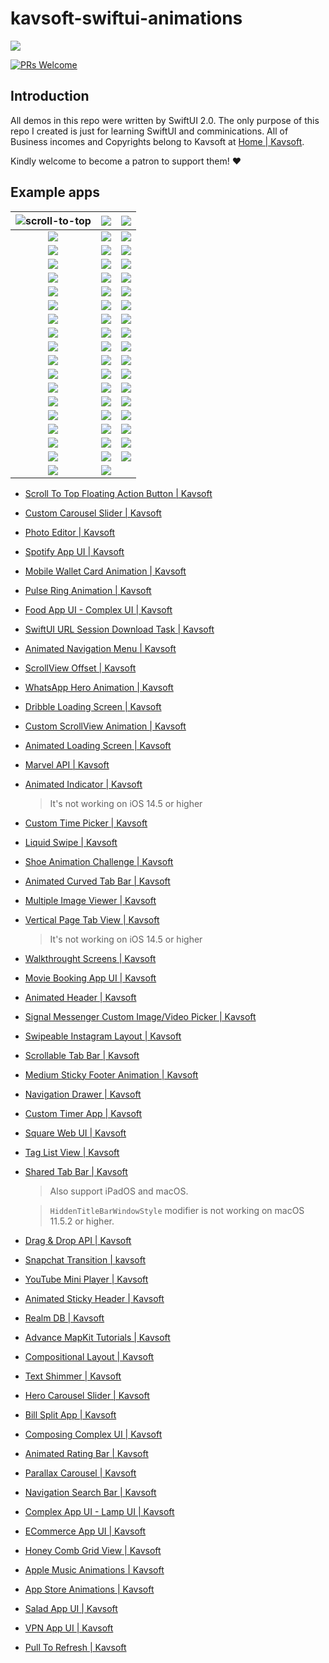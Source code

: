# kavsoft-swiftui-animations

![](https://raw.githubusercontent.com/recherst/img-hosting/main/imgs/swiftui-badge.jpg)

[![PRs Welcome](https://img.shields.io/badge/PRs-welcome-brightgreen.svg?style=flat-square)](http://makeapullrequest.com)


## Introduction

All demos in this repo were written by SwiftUI 2.0. The only purpose of this repo I created is just for learning SwiftUI and comminications. All of Business incomes and Copyrights belong to Kavsoft at [Home | Kavsoft](https://kavsoft.dev).

Kindly welcome to become a patron to support them! ❤️

## Example apps

| <img src="https://raw.githubusercontent.com/recherst/image-host/main/imgs/scroll-to-top-floating-action-button.gif" alt="scroll-to-top" /> | ![](https://raw.githubusercontent.com/recherst/image-host/main/imgs/custom-carousel-slider.gif) | ![](https://raw.githubusercontent.com/recherst/image-host/main/imgs/photo-editor.gif) |
| :----------------------------------------------------------: | :----------------------------------------------------------: | ------------------------------------------------------------ |
| ![](https://raw.githubusercontent.com/recherst/image-host/main/imgs/spotify-app-ui.gif) | ![](https://raw.githubusercontent.com/recherst/image-host/main/imgs/moblie-wallet-card-animation.gif) | ![](https://raw.githubusercontent.com/recherst/image-host/main/imgs/pulse-ring-animation.gif) |
| ![](https://raw.githubusercontent.com/recherst/image-host/main/imgs/food-app-ui.gif) | ![](https://raw.githubusercontent.com/recherst/image-host/main/imgs/swiftui-url-session-download-task.gif) | ![](https://raw.githubusercontent.com/recherst/image-host/main/imgs/animated-navigation-menu.gif) |
| ![](https://raw.githubusercontent.com/recherst/image-host/main/imgs/scrollview-offset.gif) | ![](https://raw.githubusercontent.com/recherst/image-host/main/imgs/whatsapp-hero-animation.gif) | ![](https://raw.githubusercontent.com/recherst/image-host/main/imgs/dribble-loading-screen.gif) |
| ![](https://raw.githubusercontent.com/recherst/image-host/main/imgs/custom-scrollview-animation.gif) | <img src="https://raw.githubusercontent.com/recherst/image-host/main/imgs/animated-loading-screen.gif" /> | ![](https://raw.githubusercontent.com/recherst/image-host/main/imgs/marvel-api.gif) |
| ![](https://raw.githubusercontent.com/recherst/image-host/main/imgs/animated-indicator.gif) | ![](https://raw.githubusercontent.com/recherst/image-host/main/imgs/custom-time-picker.gif) | <img src="https://raw.githubusercontent.com/recherst/image-host/main/imgs/liquid-swipe.gif" /> |
| <img src="https://raw.githubusercontent.com/recherst/image-host/main/imgs/shoe-animation-challenge.gif" /> | ![](https://raw.githubusercontent.com/recherst/image-host/main/imgs/animated-curved-tab-bar.gif) | ![](https://raw.githubusercontent.com/recherst/image-host/main/imgs/multiple-image-viewer.gif) |
| ![](https://raw.githubusercontent.com/recherst/image-host/main/imgs/vertical-page-tab-view.gif) | ![](https://raw.githubusercontent.com/recherst/image-host/main/imgs/walkthrough-screen.gif) | ![](https://raw.githubusercontent.com/recherst/image-host/main/imgs/movie-booking-app-ui.gif) |
| ![](https://raw.githubusercontent.com/recherst/image-host/main/imgs/animated-header.gif) | ![](https://raw.githubusercontent.com/recherst/image-host/main/imgs/signal-image-picker.gif) | ![](https://raw.githubusercontent.com/recherst/image-host/main/imgs/swipeable-instagram-layout.gif) |
| ![](https://raw.githubusercontent.com/recherst/image-host/main/imgs/scrollable-tab-bar.gif) | ![](https://raw.githubusercontent.com/recherst/image-host/main/imgs/medium-sticky-footer-animation.gif) | ![](https://raw.githubusercontent.com/recherst/image-host/main/imgs/navigation-drawer.gif) |
| ![](https://raw.githubusercontent.com/recherst/image-host/main/imgs/custom-timer-app.gif) | ![](https://raw.githubusercontent.com/recherst/image-host/main/imgs/square-web-ui.gif) | ![](https://raw.githubusercontent.com/recherst/image-host/main/imgs/tag-list-view.gif) |
| ![](https://raw.githubusercontent.com/recherst/image-host/main/imgs/shared-tab-bar-iphone.gif) | ![](https://raw.githubusercontent.com/recherst/image-host/main/imgs/drag-drop-api.gif) | ![](https://raw.githubusercontent.com/recherst/image-host/main/imgs/snapchat-transition.gif) |
| ![](https://raw.githubusercontent.com/recherst/image-host/main/imgs/youtube-mini-player.gif) | ![](https://raw.githubusercontent.com/recherst/image-host/main/imgs/animated-sticky-header.gif) | ![](https://raw.githubusercontent.com/recherst/image-host/main/imgs/realm-db.gif) |
| ![](https://raw.githubusercontent.com/recherst/image-host/main/imgs/advance-mapkit-tutorial.gif) | ![](https://raw.githubusercontent.com/recherst/image-host/main/imgs/compositional-layout.gif) | ![](https://raw.githubusercontent.com/recherst/image-host/main/imgs/text-shimmer.gif) |
| ![](https://raw.githubusercontent.com/recherst/image-host/main/imgs/hero-carousel-slider.gif) | ![](https://raw.githubusercontent.com/recherst/image-host/main/imgs/bill-split-app.gif) | ![](https://raw.githubusercontent.com/recherst/image-host/main/imgs/composing-complex-ui.gif) |
| ![](https://raw.githubusercontent.com/recherst/image-host/main/imgs/animated-rating-bar.gif) | ![](https://raw.githubusercontent.com/recherst/image-host/main/imgs/navigation-search-bar.gif) | ![](https://raw.githubusercontent.com/recherst/image-host/main/imgs/parallax-carousel.gif) |
| ![](https://raw.githubusercontent.com/recherst/image-host/main/imgs/lamp-ui.gif) | ![](https://raw.githubusercontent.com/recherst/image-host/main/imgs/ecommerce-app-ui.gif) | ![](https://raw.githubusercontent.com/recherst/image-host/main/imgs/honey-comb-grid-view.gif) |
| ![](https://raw.githubusercontent.com/recherst/image-host/main/imgs/apple-music-animations.gif) | ![](https://raw.githubusercontent.com/recherst/image-host/main/imgs/app-store-animations.gif) | ![](https://raw.githubusercontent.com/recherst/image-host/main/imgs/salad-app-ui.gif) |
| ![](https://raw.githubusercontent.com/recherst/image-host/main/imgs/vpn-app-ui.gif) | ![](https://raw.githubusercontent.com/recherst/image-host/main/imgs/pull-to-refresh.gif) |                                                              |



- [Scroll To Top Floating Action Button | Kavsoft](https://kavsoft.dev/SwiftUI_2.0/Scroll_To_Top)

- [Custom Carousel Slider | Kavsoft](https://kavsoft.dev/SwiftUI_2.0/Custom_Carousel_Slider)

- [Photo Editor | Kavsoft](https://kavsoft.dev/SwiftUI_2.0/Photo_Editor)

- [Spotify App UI | Kavsoft](https://kavsoft.dev/SwiftUI_2.0/Spotify_App_UI)

- [Mobile Wallet Card Animation | Kavsoft](https://kavsoft.dev/SwiftUI_2.0/Wallet_Card_Animation)

- [Pulse Ring Animation | Kavsoft](https://kavsoft.dev/SwiftUI_2.0/Pulse_Ring_Animation)

- [Food App UI - Complex UI | Kavsoft](https://kavsoft.dev/SwiftUI_2.0/Food_App_UI)

- [SwiftUI URL Session Download Task | Kavsoft](https://kavsoft.dev/SwiftUI_2.0/Download_Task)

- [Animated Navigation Menu | Kavsoft](https://kavsoft.dev/SwiftUI_2.0/Animated_Navigation_Menu)

- [ScrollView Offset | Kavsoft](https://kavsoft.dev/SwiftUI_2.0/ScrollView_Offset)

- [WhatsApp Hero Animation | Kavsoft](https://kavsoft.dev/SwiftUI_2.0/WhatsApp_Hero_Animation)

- [Dribble Loading Screen | Kavsoft](https://kavsoft.dev/SwiftUI_2.0/Dribbble_Loading_Screen)

- [Custom ScrollView Animation | Kavsoft](https://kavsoft.dev/SwiftUI_2.0/Custom_ScrollView_Animation)

- [Animated Loading Screen | Kavsoft](https://kavsoft.dev/SwiftUI_2.0/Animated_Loading_Screen)

- [Marvel API | Kavsoft](https://kavsoft.dev/SwiftUI_2.0/Marvel_API)

- [Animated Indicator | Kavsoft](https://kavsoft.dev/SwiftUI_2.0/Animated_Indicator)

  > It's not working on iOS 14.5 or higher

- [Custom Time Picker | Kavsoft](https://kavsoft.dev/SwiftUI_2.0/Custom_Time_Picker)

- [Liquid Swipe | Kavsoft](https://kavsoft.dev/SwiftUI_2.0/Liquid_Swipe)

- [Shoe Animation Challenge | Kavsoft](https://kavsoft.dev/SwiftUI_2.0/Shoe_Animation_Challenge)

- [Animated Curved Tab Bar | Kavsoft](https://kavsoft.dev/SwiftUI_2.0/Animated_Curved_Tabbar)

- [Multiple Image Viewer | Kavsoft](https://kavsoft.dev/SwiftUI_2.0/Multiple_Image_Viewer)

- [Vertical Page Tab View | Kavsoft](https://kavsoft.dev/SwiftUI_2.0/Vertical_Page_TabView)

  > It's not working on iOS 14.5 or higher

- [Walkthrought Screens | Kavsoft](https://kavsoft.dev/SwiftUI_2.0/WalkThrough_Screens)

- [ Movie Booking App UI | Kavsoft](https://kavsoft.dev/SwiftUI_2.0/Movie_Booking_App)

- [Animated Header | Kavsoft](https://kavsoft.dev/SwiftUI_2.0/Animated_Header)

- [Signal Messenger Custom Image/Video Picker | Kavsoft](https://kavsoft.dev/SwiftUI_2.0/Signal_Image_Picker)

- [Swipeable Instagram Layout | Kavsoft](https://kavsoft.dev/SwiftUI_2.0/Swipeable_Instagram_Layout)

- [Scrollable Tab Bar | Kavsoft](https://kavsoft.dev/SwiftUI_2.0/Scrollable_Tab_Bar)

- [Medium Sticky Footer Animation | Kavsoft](https://kavsoft.dev/SwiftUI_2.0/Medium_Sticky_Footer)

- [Navigation Drawer | Kavsoft](https://kavsoft.dev/SwiftUI_2.0/Navigation_Drawer)

- [Custom Timer App | Kavsoft](https://kavsoft.dev/SwiftUI_2.0/Timer)

- [Square Web UI | Kavsoft](https://kavsoft.dev/SwiftUI_2.0/SquareSpace)

- [Tag List View | Kavsoft](https://kavsoft.dev/SwiftUI_2.0/Chips)

- [Shared Tab Bar | Kavsoft](https://kavsoft.dev/SwiftUI_2.0/Shared_TabBar)

  > Also support iPadOS and macOS.

  > `HiddenTitleBarWindowStyle` modifier is not working on macOS 11.5.2 or higher.

- [Drag & Drop API | Kavsoft](https://kavsoft.dev/SwiftUI_2.0/Grid_Reordering)

- [Snapchat Transition | kavsoft](https://kavsoft.dev/SwiftUI_2.0/Snapchat_Transition)

- [YouTube Mini Player | Kavsoft](https://kavsoft.dev/SwiftUI_2.0/YouTube_Transition)

- [Animated Sticky Header | Kavsoft](https://kavsoft.dev/SwiftUI_2.0/Animated_Sticky_Header)

- [Realm DB | Kavsoft](https://kavsoft.dev/SwiftUI_2.0/Realm_DB)

- [Advance MapKit Tutorials | Kavsoft](https://kavsoft.dev/SwiftUI_2.0/Advance_MapKit)

- [Compositional Layout | Kavsoft](https://kavsoft.dev/SwiftUI_2.0/Compositional_Layout)

- [Text Shimmer | Kavsoft](https://kavsoft.dev/SwiftUI_2.0/Text_Shimmer)

- [Hero Carousel Slider | Kavsoft](https://kavsoft.dev/SwiftUI_2.0/Hero_Carousel)

- [Bill Split App | Kavsoft](https://kavsoft.dev/SwiftUI_2.0/Bill_Split)

- [Composing Complex UI | Kavsoft](https://kavsoft.dev/SwiftUI_2.0/Complex_UI)

- [Animated Rating Bar | Kavsoft](https://kavsoft.dev/SwiftUI_2.0/Animated_Rating_Bar)

- [Parallax Carousel | Kavsoft](https://kavsoft.dev/SwiftUI_2.0/Parallax_Carousel)

- [Navigation Search Bar | Kavsoft](https://kavsoft.dev/SwiftUI_2.0/Navigation_SearchBar)

- [Complex App UI - Lamp UI | Kavsoft](https://kavsoft.dev/SwiftUI_2.0/Lamp_UI)

- [ECommerce App UI | Kavsoft](https://kavsoft.dev/SwiftUI_2.0/ECommerce)

- [Honey Comb Grid View | Kavsoft](https://kavsoft.dev/SwiftUI_2.0/HoneyComb_Grid)

- [Apple Music Animations | Kavsoft](https://kavsoft.dev/SwiftUI_2.0/Apple_Music)

- [App Store Animations | Kavsoft](https://kavsoft.dev/SwiftUI_2.0/App_Store)

- [Salad App UI | Kavsoft](https://kavsoft.dev/SwiftUI_2.0/Salad_App)

- [VPN App UI | Kavsoft](https://kavsoft.dev/SwiftUI_2.0/VPN_App)

- [Pull To Refresh | Kavsoft](https://kavsoft.dev/SwiftUI_2.0/Pull_To_Refresh)

